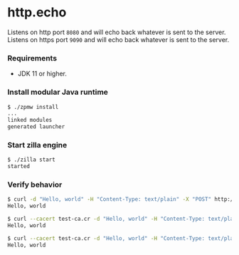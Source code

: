 # http.echo
Listens on http port `8080` and will echo back whatever is sent to the server.
Listens on https port `9090` and will echo back whatever is sent to the server.

### Requirements
 - JDK 11 or higher.

### Install modular Java runtime
```bash
$ ./zpmw install
...
linked modules
generated launcher
```

### Start zilla engine
```bash
$ ./zilla start
started
```

### Verify behavior
```bash
$ curl -d "Hello, world" -H "Content-Type: text/plain" -X "POST" http://localhost:8080/
Hello, world
```
```bash
$ curl --cacert test-ca.cr -d "Hello, world" -H "Content-Type: text/plain" -X "POST" https://localhost:9090/ --http1.1
Hello, world
```
```bash
$ curl --cacert test-ca.cr -d "Hello, world" -H "Content-Type: text/plain" -X "POST" https://localhost:9090/ --http2
Hello, world
```
